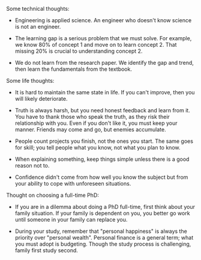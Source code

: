 Some technical thoughts:

- Engineering is applied science. An engineer who doesn't know science is not an engineer.

- The learning gap is a serious problem that we must solve. For example, we know 80% of concept 1 and move on to learn concept 2. That missing 20% is crucial to understanding concept 2.

- We do not learn from the research paper. We identify the gap and trend, then learn the fundamentals from the textbook.

Some life thoughts:

- It is hard to maintain the same state in life. If you can't improve, then you will likely deteriorate. 

- Truth is always harsh, but you need honest feedback and learn from it. You have to thank those who speak the truth, as they risk their relationship with you. Even if you don't like it, you must keep your manner. Friends may come and go, but enemies accumulate. 

- People count projects you finish, not the ones you start. The same goes for skill; you tell people what you know, not what you plan to know. 

- When explaining something, keep things simple unless there is a good reason not to. 

- Confidence didn't come from how well you know the subject but from your ability to cope with unforeseen situations.

Thought on choosing a full-time PhD:

- If you are in a dilemma about doing a PhD full-time, first think about your family situation. If your family is dependent on you, you better go work until someone in your family can replace you. 

- During your study, remember that "personal happiness" is always the priority over "personal wealth". Personal finance is a general term; what you must adopt is budgeting. Though the study process is challenging, family first study second. 